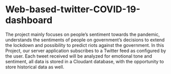 # Web-based-twitter-COVID-19-dashboard
The project mainly focuses on people’s sentiment towards the pandemic, understands the sentiments of people on government’s decisions to extend the lockdown and possibility to predict riots against the government. 
In this Project, our server application subscribes to a Twitter feed as configured by the user. Each tweet received will be analyzed for emotional tone and sentiment, all data is stored in a Cloudant database, with the opportunity to store historical data as well.
